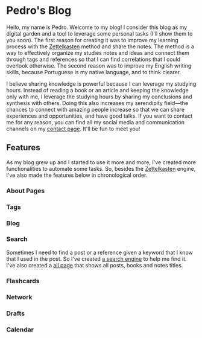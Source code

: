 # Pedro's Blog

Hello, my name is Pedro. Welcome to my blog! I consider this blog as my digital garden and a tool to leverage some personal tasks (I'll show them to you soon). The first reason for creating it was to improve my learning process with the [Zettelkasten](/zettelkasten) method and share the notes. The method is a way to effectively organize my studies notes and ideas and connect them through tags and references so that I can find correlations that I could overlook otherwise. The second reason was to improve my English writing skills, because Portuguese is my native language, and to think clearer.

I believe sharing knowledge is powerful because I can leverage my studying hours. Instead of reading a book or an article and keeping the knowledge only with me, I leverage the studying hours by sharing my conclusions and synthesis with others. Doing this also increases my serendipity field—the chances to connect with amazing people increase so that we can share experiences and opportunities, and have good talks. If you want to contact me for any reason, you can find all my social media and communication channels on my [contact page](/contact). It'll be fun to meet you!

## Features

As my blog grew up and I started to use it more and more, I've created more functionalities to automate some tasks. So, besides the [Zettelkasten](/zettelkasten) engine, I've also made the features below in chronological order.

### About Pages

### Tags

### Blog

### Search

Sometimes I need to find a post or a reference given a keyword that I know that I used in the post. So I've created [a search engine](/search) to help me find it. I've also created a [all page](/all) that shows all posts, books and notes titles.

### Flashcards

### Network

### Drafts

### Calendar
